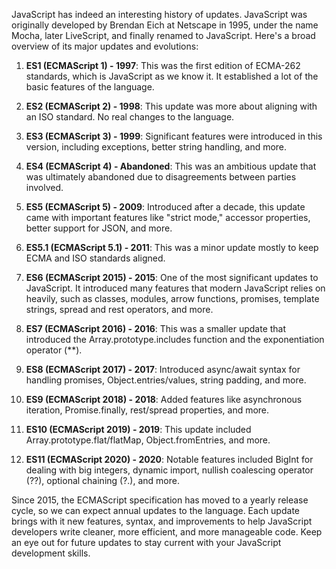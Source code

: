 JavaScript has indeed an interesting history of updates. JavaScript was originally developed by Brendan Eich at Netscape in 1995, under the name Mocha, later LiveScript, and finally renamed to JavaScript. Here's a broad overview of its major updates and evolutions:

1. **ES1 (ECMAScript 1) - 1997**: This was the first edition of ECMA-262 standards, which is JavaScript as we know it. It established a lot of the basic features of the language.

2. **ES2 (ECMAScript 2) - 1998**: This update was more about aligning with an ISO standard. No real changes to the language.

3. **ES3 (ECMAScript 3) - 1999**: Significant features were introduced in this version, including exceptions, better string handling, and more. 

4. **ES4 (ECMAScript 4) - Abandoned**: This was an ambitious update that was ultimately abandoned due to disagreements between parties involved.

5. **ES5 (ECMAScript 5) - 2009**: Introduced after a decade, this update came with important features like "strict mode," accessor properties, better support for JSON, and more.

6. **ES5.1 (ECMAScript 5.1) - 2011**: This was a minor update mostly to keep ECMA and ISO standards aligned.

7. **ES6 (ECMAScript 2015) - 2015**: One of the most significant updates to JavaScript. It introduced many features that modern JavaScript relies on heavily, such as classes, modules, arrow functions, promises, template strings, spread and rest operators, and more. 

8. **ES7 (ECMAScript 2016) - 2016**: This was a smaller update that introduced the Array.prototype.includes function and the exponentiation operator (**).

9. **ES8 (ECMAScript 2017) - 2017**: Introduced async/await syntax for handling promises, Object.entries/values, string padding, and more.

10. **ES9 (ECMAScript 2018) - 2018**: Added features like asynchronous iteration, Promise.finally, rest/spread properties, and more.

11. **ES10 (ECMAScript 2019) - 2019**: This update included Array.prototype.flat/flatMap, Object.fromEntries, and more.

12. **ES11 (ECMAScript 2020) - 2020**: Notable features included BigInt for dealing with big integers, dynamic import, nullish coalescing operator (??), optional chaining (?.), and more.

Since 2015, the ECMAScript specification has moved to a yearly release cycle, so we can expect annual updates to the language. Each update brings with it new features, syntax, and improvements to help JavaScript developers write cleaner, more efficient, and more manageable code. Keep an eye out for future updates to stay current with your JavaScript development skills.